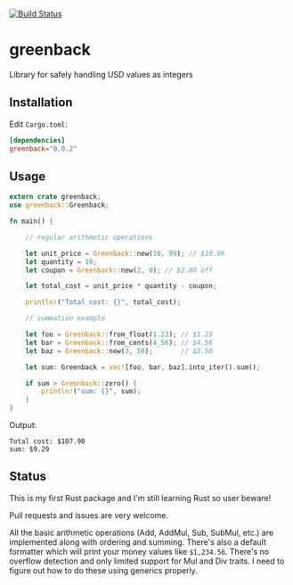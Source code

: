 [![Build Status](https://travis-ci.org/dseevr/greenback.svg?branch=master)](https://travis-ci.org/dseevr/greenback)

# greenback

Library for safely handling USD values as integers

## Installation

Edit `Cargo.toml`:

```toml
[dependencies]
greenback="0.0.2"
```

## Usage

```rust
extern crate greenback;
use greenback::Greenback;

fn main() {

    // regular arithmetic operations

    let unit_price = Greenback::new(10, 99); // $10.99
    let quantity = 10;
    let coupon = Greenback::new(2, 0); // $2.00 off

    let total_cost = unit_price * quantity - coupon;

    println!("Total cost: {}", total_cost);

    // summation example

    let foo = Greenback::from_float(1.23); // $1.23
    let bar = Greenback::from_cents(4_56); // $4.56
    let baz = Greenback::new(3, 50);       // $3.50

    let sum: Greenback = vec![foo, bar, baz].into_iter().sum();

    if sum > Greenback::zero() {
        println!("sum: {}", sum);
    }
}
```

Output:
```
Total cost: $107.90
sum: $9.29
```

## Status

This is my first Rust package and I'm still learning Rust so user beware!

Pull requests and issues are very welcome.

All the basic arithmetic operations (Add, AddMul, Sub, SubMul, etc.) are implemented along with ordering and summing.  There's also a default formatter which will print your money values like `$1,234.56`.  There's no overflow detection and only limited support for Mul and Div traits.  I need to figure out how to do these using generics properly.